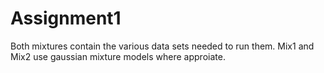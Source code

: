 # Assignment1

Both mixtures contain the various data sets needed to run them. Mix1 and Mix2 use gaussian mixture models where approiate. 
